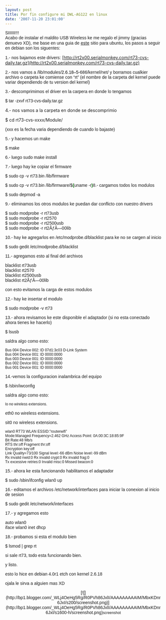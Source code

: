 ```yaml
---
layout: post
title: Por fin configure mi DWL-AG122 en linux
date: '2007-11-20 23:01:00'
---
```



<span style="font-family:arial;">SIIIIII!!!</span>  
<span style="font-family:arial;">Acabo de instalar el maldito USB Wireless ke me regalo el jimmy (gracias denuevo XD), me base en una guia de </span>[este](http://msdark.atwebpages.com/instalar-adaptador-redes-inalambricas-usb-d-link-dwl-g122-ralink-rt73-ubuntu-gutsy)<span style="font-family:arial;"> sitio para ubuntu, los pasos a seguir en debian son los siguentes:</span>

<span style="font-family:arial;">1.- nos bajamos este drivers: </span>[http://rt2x00.serialmonkey.com/rt73-cvs-daily.tar.gz](http://rt2x00.serialmonkey.com/rt73-cvs-daily.tar.gz)

<span style="font-family:arial;">2.- nos vamos a /lib/module<span style="font-size:100%;">s/</span></span><span style="color: rgb(0, 0, 0);font-family:arial;font-size:100%;">2</span><span style="color: rgb(0, 0, 0);font-family:arial;font-size:100%;">.</span><span style="color: rgb(0, 0, 0);font-family:arial;font-size:100%;">6</span><span style="color: rgb(0, 0, 0);font-family:arial;font-size:100%;">.</span><span style="color: rgb(0, 0, 0);font-family:arial;font-size:100%;">18</span><span style="color: rgb(0, 0, 0);font-family:arial;font-size:100%;">–</span><span style="color: rgb(0, 0, 0);font-family:arial;font-size:100%;">5</span><span style="font-family:arial;"><span style="font-size:100%;">-686/kernel/</span>net/ y borramos cualkier archivo o carpeta ke comiense con “rt” (el nombre de la carpeta del kernel puede variar dependiendo de tu version del kernel)</span>

<span style="font-family:arial;">3.- descomprimimos el driver en la carpera en donde lo tengamos</span>

<span style="font-family:arial;"> $ tar -zxvf rt73-cvs-daily.tar.gz</span>

4.- nos vamos a la carpeta en donde se descomprimio

 $ cd rt73-cvs-xxxx/Module/

<span style="font-family:arial;"> (xxx es la fecha varia dependiendo de cuando lo bajaste)</span>

<span style="font-family:arial;">5.- y hacemos un make</span>

<span style="font-family:arial;"> $ make</span>

<span style="font-family:arial;">6.- luego sudo make install</span>

<span style="font-family:arial;">7.- luego hay ke copiar el firmware</span>

<span style="font-family:arial;"> $ sudo cp -v rt73.bin /lib/firmware</span>

<div id="code-8" style="font-family:arial;"><div class="code"> $ sudo cp -v rt73.<span style="">bin</span> /lib/firmware/$<span style="color: rgb(0, 102, 0); font-weight: bold;">(</span>uname -r<span style="color: rgb(0, 102, 0); font-weight: bold;">)</span>8.- cargamos todos los modulos

 $ sudo depmod -a

9.- eliminamos los otros modulos ke puedan dar conflicto con nuestro drivers

 $ sudo modprobe -r rt73usb  
 $ sudo modprobe -r rt2570  
 $ sudo modprobe -r rt2500usb  
 $ sudo modprobe -r rt2ÃƒÂ—00lib

10.- hay ke agregarlos en /etc/modprobe.<span style="">d</span>/blacklist para ke no se cargen al inicio

 $ sudo gedit /etc/modprobe.<span style="">d</span>/blacklist

11.- agregamos esto al final del archivos

<span style="">blacklist</span> rt73usb  
 blacklist rt2570  
 blacklist rt2500usb  
 blacklist rt2ÃƒÂ—00lib

 con esto evitamos la carga de estos modulos

12.- hay ke insertar el modulo

 $ sudo modprobe -v rt73

13.- ahora revisamos ke este disponible el adaptador (si no esta conectado ahora tienes ke hacerlo)

 $ lsusb

saldra algo como esto:

<span style="font-size:85%;"> Bus 004 Device 002: ID 07d1:3c03 D-Link System  
 Bus 004 Device 001: ID 0000:0000  
 Bus 003 Device 001: ID 0000:0000  
 Bus 002 Device 001: ID 0000:0000  
 Bus 001 Device 001: ID 0000:0000</span>

14.-vemos la configuracion inalambrica del equipo

 $ /sbin/iwconfig

saldra algo como esto:

<span style="font-size:85%;"> lo no wireless extensions.</span>

 eth0 no wireless extensions.

 sit0 no wireless extensions.  
<span style="font-size:85%;">  
 wlan0 RT73 WLAN ESSID:”routerwifi”  
 Mode:Managed Frequency=2.462 GHz Access Point: 0A:00:3C:18:85:9F  
 Bit Rate:48 Mb/s  
 RTS thr:off Fragment thr:off</span>  
<span style="font-size:85%;"> Encryption key:off  
 Link Quality=73/100 Signal level:-66 dBm Noise level:-99 dBm  
 Rx invalid nwid:0 Rx invalid crypt:0 Rx invalid frag:0  
 Tx excessive retries:0 Invalid misc:0 Missed beacon:0</span>

15.- ahora ke esta funcionando habilitamos el adaptador

 $ sudo /sbin/ifconfig wlan0 up

16.- editamos el archivos /etc/network/interfaces para iniciar la conexion al inicio de sesion

 $ sudo gedit /etc/network/interfaces

17.- y agregamos esto

 auto wlan0  
 iface wlan0 inet dhcp

18.- probamos si esta el modulo bien

 $ lsmod | grep rt

si sale rt73, todo esta funcionando bien.

y listo.

esto lo hice en debian 4.0r1 etch con kernel 2.6.18

ojala le sirva a alguien mas XD

<div style="text-align: center;">[![](http://bp1.blogger.com/_WLj4OeHg5Rg/R0PVh86JxlI/AAAAAAAAAIM/MbxKDnr6JxI/s200/screenshot.png)](http://bp1.blogger.com/_WLj4OeHg5Rg/R0PVh86JxlI/AAAAAAAAAIM/MbxKDnr6JxI/s1600-h/screenshot.png)<span style="font-size:85%;">screenshot</span></div></div></div>
